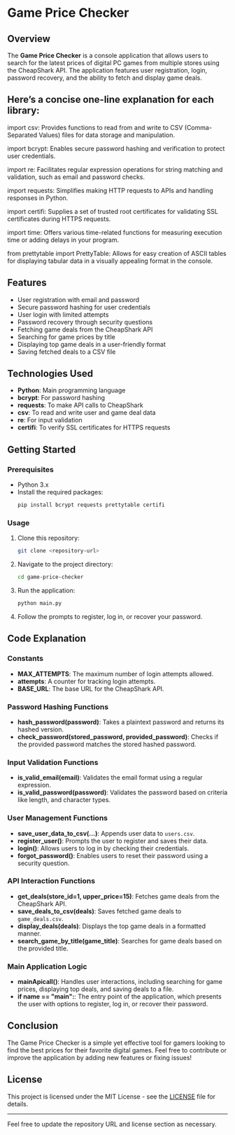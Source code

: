 
# Game Price Checker

## Overview
The **Game Price Checker** is a console application that allows users to search for the latest prices of digital PC games from multiple stores using the CheapShark API. The application features user registration, login, password recovery, and the ability to fetch and display game deals.


## Here’s a concise one-line explanation for each library:

import csv: Provides functions to read from and write to CSV (Comma-Separated Values) files for data storage and manipulation.

import bcrypt: Enables secure password hashing and verification to protect user credentials.

import re: Facilitates regular expression operations for string matching and validation, such as email and password checks.

import requests: Simplifies making HTTP requests to APIs and handling responses in Python.

import certifi: Supplies a set of trusted root certificates for validating SSL certificates during HTTPS requests.

import time: Offers various time-related functions for measuring execution time or adding delays in your program.

from prettytable import PrettyTable: Allows for easy creation of ASCII tables for displaying tabular data in a visually appealing format in the console.

## Features
- User registration with email and password
- Secure password hashing for user credentials
- User login with limited attempts
- Password recovery through security questions
- Fetching game deals from the CheapShark API
- Searching for game prices by title
- Displaying top game deals in a user-friendly format
- Saving fetched deals to a CSV file

## Technologies Used
- **Python**: Main programming language
- **bcrypt**: For password hashing
- **requests**: To make API calls to CheapShark
- **csv**: To read and write user and game deal data
- **re**: For input validation
- **certifi**: To verify SSL certificates for HTTPS requests

## Getting Started
### Prerequisites
- Python 3.x
- Install the required packages:
  ```bash
  pip install bcrypt requests prettytable certifi
  ```

### Usage
1. Clone this repository:
   ```bash
   git clone <repository-url>
   ```
2. Navigate to the project directory:
   ```bash
   cd game-price-checker
   ```
3. Run the application:
   ```bash
   python main.py
   ```

4. Follow the prompts to register, log in, or recover your password.

## Code Explanation

### Constants
- **MAX_ATTEMPTS**: The maximum number of login attempts allowed.
- **attempts**: A counter for tracking login attempts.
- **BASE_URL**: The base URL for the CheapShark API.

### Password Hashing Functions
- **hash_password(password)**: Takes a plaintext password and returns its hashed version.
- **check_password(stored_password, provided_password)**: Checks if the provided password matches the stored hashed password.

### Input Validation Functions
- **is_valid_email(email)**: Validates the email format using a regular expression.
- **is_valid_password(password)**: Validates the password based on criteria like length, and character types.

### User Management Functions
- **save_user_data_to_csv(...)**: Appends user data to `users.csv`.
- **register_user()**: Prompts the user to register and saves their data.
- **login()**: Allows users to log in by checking their credentials.
- **forgot_password()**: Enables users to reset their password using a security question.

### API Interaction Functions
- **get_deals(store_id=1, upper_price=15)**: Fetches game deals from the CheapShark API.
- **save_deals_to_csv(deals)**: Saves fetched game deals to `game_deals.csv`.
- **display_deals(deals)**: Displays the top game deals in a formatted manner.
- **search_game_by_title(game_title)**: Searches for game deals based on the provided title.

### Main Application Logic
- **mainApicall()**: Handles user interactions, including searching for game prices, displaying top deals, and saving deals to a file.
- **if __name__ == "__main__":**: The entry point of the application, which presents the user with options to register, log in, or recover their password.

## Conclusion
The Game Price Checker is a simple yet effective tool for gamers looking to find the best prices for their favorite digital games. Feel free to contribute or improve the application by adding new features or fixing issues!

## License
This project is licensed under the MIT License - see the [LICENSE](LICENSE) file for details.

---

Feel free to update the repository URL and license section as necessary.